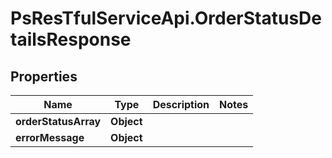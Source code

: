 # PsResTfulServiceApi.OrderStatusDetailsResponse

## Properties
Name | Type | Description | Notes
------------ | ------------- | ------------- | -------------
**orderStatusArray** | **Object** |  | 
**errorMessage** | **Object** |  | 

